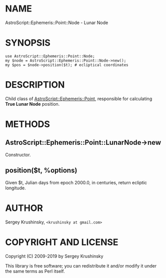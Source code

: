 # NAME

AstroScript::Ephemeris::Point::Node - Lunar Node

# SYNOPSIS

    use AstroScript::Ephemeris::Point::Node;
    my $node = AstroScript::Ephemeris::Point::Node->new();
    my $pos = $node->position($t); # ecliptical coordinates

# DESCRIPTION

Child class of [AstroScript::Ephemeris::Point](https:/github.com/skrushinsky/astroscript/docs/AstroScript/Ephemeris/Point.md), responsible for calculating
**True Lunar Node** position.

# METHODS

## AstroScript::Ephemeris::Point::LunarNode->new

Constructor.

## position($t, %options)

Given $t, Julian days from epoch 2000.0, in centuries, return ecliptic longitude.

# AUTHOR

Sergey Krushinsky, `<krushinsky at gmail.com>`

# COPYRIGHT AND LICENSE

Copyright (C) 2009-2019 by Sergey Krushinsky

This library is free software; you can redistribute it and/or modify
it under the same terms as Perl itself.